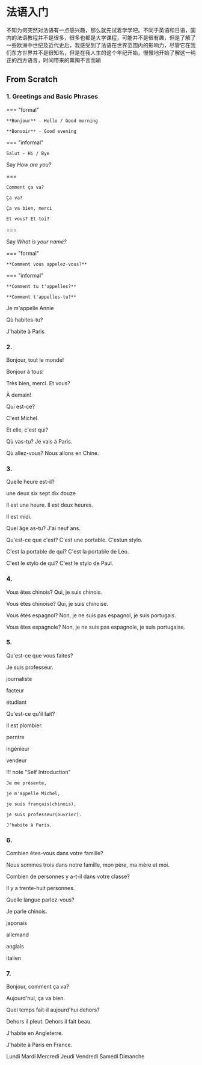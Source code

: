 # 法语入门

不知为何突然对法语有一点感兴趣，那么就先试着学学吧。不同于英语和日语，国内的法语教程并不是很多，很多也都是大学课程，可能并不是很有趣，但是了解了一些欧洲中世纪及近代史后，我感受到了法语在世界范围内的影响力，尽管它在我们东方世界并不是很知名，但是在我人生的这个年纪开始，慢慢地开始了解这一纯正的西方语言，时间带来的熏陶不言而喻

## From Scratch

### 1. Greetings and Basic Phrases 

=== "formal"

    **Bonjour** - Hello / Good morning

    **Bonsoir** - Good evening

=== "informal"

    Salut - Hi / Bye

Say *How are you?*

=== 

    Comment ça va?

    Ça va?

    Ça va bien, merci

    Et vous? Et toi?

===

Say *What is your name?*

=== "formal"

    **Comment vous appelez-vous?**

=== "informal"

    **Comment tu t'appelles?**

    **Comment t'appelles-tu?**

Je m'appelle Annie

Qù habites-tu?

J'habite à Paris

### 2. 

Bonjour, tout le monde!

Bonjour à tous!

Très bien, merci. Et vous?

À demain!

Qui est-ce?

C'est Michel.

Et elle, c'est qui?

Qù vas-tu? Je vais à Paris.

Qù allez-vous? Nous allons en Chine.

### 3. 

Quelle heure est-il?

une deux six sept dix douze

Il est une heure. Il est deux heures.

Il est midi.

Quel âge as-tu? J'ai neuf ans.

Qu'est-ce que c'est? C'est une portable. C'estun stylo.

C'est la portable de qui? C'est la portable de Léo.

C'est le stylo de qui? C'est le stylo de Paul.

### 4. 

Vous êtes chinois? Qui, je suis chinois.

Vous êtes chinoise? Qui, je suis chinoise.

Vous êtes espagnol? Non, je ne suis pas espagnol, je suis portugais.

Vous êtes espagnole? Non, je ne suis pas espagnole, je suis portugaise.

### 5. 

Qu'est-ce que vous faites?

Je suis professeur.

journaliste

facteur

étudiant


Qu'est-ce qu'il fait?

Il est plombier.

perntre

ingénieur

vendeur

!!! note "Self Introduction"

    Je me présente,

    je m'appelle Michel,

    je suis français(chinois),

    je suis professeur(ouvrier).

    J'habite à Paris.

### 6. 

Combien êtes-vous dans votre famille?

Nous sommes trois dans notre famille, mon père, ma mère et moi.

Combien de personnes y a-t-il dans votre classe?

Il y a trente-huit personnes.

Quelle langue parlez-vous?

Je parle chinois.

japonais

allemand

anglais

italien

### 7. 

Bonjour, comment ça va?

Aujourd'hui, ça va bien.

Quel temps fait-il aujourd'hui dehors?

Dehors il pleut. Dehors il fait beau.

J'habite en Angleterre.

J'habite à Paris en France.

Lundi Mardi Mercredi Jeudi Vendredi Samedi Dimanche



    
